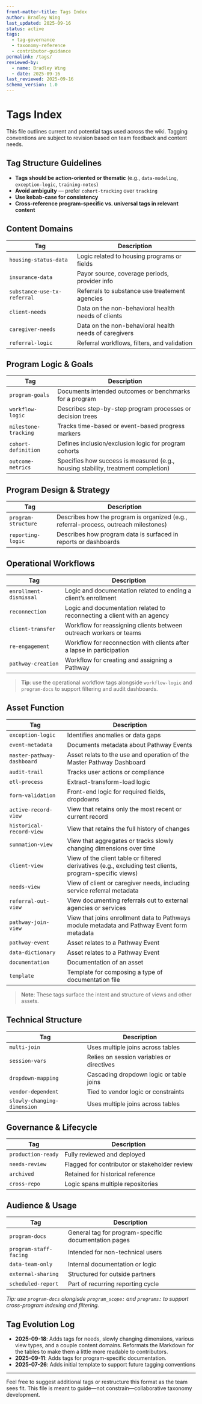 ```yaml
---
front-matter-title: Tags Index  
author: Bradley Wing
last_updated: 2025-09-16  
status: active  
tags:
  - tag-governance
  - taxonomy-reference
  - contributor-guidance
permalink: /tags/
reviewed-by:
  - name: Bradley Wing
  - date: 2025-09-16
last_reviewed: 2025-09-16
schema_version: 1.0  
---
```


# Tags Index

This file outlines current and potential tags used across the wiki. Tagging conventions are subject to revision based on team feedback and content needs.

## Tag Structure Guidelines

- **Tags should be action-oriented or thematic** (e.g., `data-modeling`, `exception-logic`, `training-notes`)
- **Avoid ambiguity** — prefer `cohort-tracking` over `tracking`
- **Use kebab-case for consistency**
- **Cross-reference program-specific vs. universal tags in relevant content**

## Content Domains

| Tag                    | Description                                    |
|------------------------|------------------------------------------------|
| `housing-status-data`  | Logic related to housing programs or fields           |
| `insurance-data`       | Payor source, coverage periods, provider info         |
| `substance-use-tx-referral` | Referrals to substance use treatement agencies   |
| `client-needs`         | Data on the non-behavioral health needs of clients    |
| `caregiver-needs`     | Data on the non-behavioral health needs of caregivers  |
| `referral-logic`       | Referral workflows, filters, and validation           |

## Program Logic & Goals

| Tag                    | Description                                    |
|------------------------|------------------------------------------------|
| `program-goals`        | Documents intended outcomes or benchmarks for a program |
| `workflow-logic`       | Describes step-by-step program processes or decision trees |
| `milestone-tracking`   | Tracks time-based or event-based progress markers |
| `cohort-definition`    | Defines inclusion/exclusion logic for program cohorts |
| `outcome-metrics`      | Specifies how success is measured (e.g., housing stability, treatment completion) |

## Program Design & Strategy

| Tag                    | Description                                    |
|------------------------|------------------------------------------------|
| `program-structure`    | Describes how the program is organized (e.g., referral-process, outreach milestones) |
| `reporting-logic`      | Describes how program data is surfaced in reports or dashboards |

## Operational Workflows

| Tag                    | Description                                    |
|------------------------|------------------------------------------------|
| `enrollment-dismissal` | Logic and documentation related to ending a client’s enrollment |
| `reconnection`         | Logic and documentation related to reconnecting a client with an agency |
| `client-transfer`      | Workflow for reassigning clients between outreach workers or teams |
| `re-engagement`        | Workflow for reconnection with clients after a lapse in participation |
| `pathway-creation`     | Workflow for creating and assigning a Pathway               |

>**Tip**: use the operational workflow tags alongside `workflow-logic` and `program-docs` to support filtering and audit dashboards.

## Asset Function

| Tag                   | Description                                    |
|-----------------------|------------------------------------------------|
| `exception-logic`     | Identifies anomalies or data gaps              |
| `event-metadata`      | Documents metadata about Pathway Events        |
| `master-pathway-dashboard` | Asset relats to the use and operation of the Master Pathway Dashboard |
| `audit-trail`         | Tracks user actions or compliance              |
| `etl-process`         | Extract-transform-load logic                   |
| `form-validation`     | Front-end logic for required fields, dropdowns |
| `active-record-view`  | View that retains only the most recent or current record |
| `historical-record-view` | View that retains the full history of changes |
| `summation-view`      | View that aggregates or tracks slowly changing dimensions over time |
| `client-view`         | View of the client table or filtered derivatives (e.g., excluding test clients, program-specific views) |
| `needs-view`          | View of client or caregiver needs, including service referral metadata |
| `referral-out-view`   | View documenting referrals out to external agencies or services |
| `pathway-join-view`   | View that joins enrollment data to Pathways module metadata and Pathway Event form metadata |
| `pathway-event`       | Asset relates to a Pathway Event               |
| `data-dictionary`     | Asset relates to a Pathway Event               |
| `documentation`       | Documentation of an asset                      |
| `template`            | Template for composing a type of documentation file |

> **Note**: These tags surface the intent and structure of views and other assets.

## Technical Structure

| Tag                   | Description                                    |
|-----------------------|------------------------------------------------|
| `multi-join`          | Uses multiple joins across tables              |
| `session-vars`        | Relies on session variables or directives      |
| `dropdown-mapping`    | Cascading dropdown logic or table joins        |
| `vendor-dependent`    | Tied to vendor logic or constraints            |
| `slowly-changing-dimension` | Uses multiple joins across tables        |

## Governance & Lifecycle

| Tag                   | Description                                    |
|-----------------------|------------------------------------------------|
| `production-ready`    | Fully reviewed and deployed                    |
| `needs-review`        | Flagged for contributor or stakeholder review  |
| `archived`            | Retained for historical reference              |
| `cross-repo`          | Logic spans multiple repositories              |

## Audience & Usage

| Tag                   | Description                                    |
|-----------------------|------------------------------------------------|
| `program-docs`        | General tag for program-specific documentation pages    |
| `program-staff-facing`| Intended for non-technical users               |
| `data-team-only`      | Internal documentation or logic                |
| `external-sharing`    | Structured for outside partners                |
| `scheduled-report`    | Part of recurring reporting cycle              |

_Tip: use `program-docs` alongisde `program_scope:` and `programs:` to support cross-program indexing and filtering._

## Tag Evolution Log

- **2025-09-18**: Adds tags for needs, slowly changing dimensions, various view types, and a couple content domains. Reformats the Markdown for the tables to make them a little more readable to contributors.
- **2025-09-11**: Adds tags for program-specific documentation.
- **2025-07-26**: Adds initial template to support future tagging conventions

---
Feel free to suggest additional tags or restructure this format as the team sees fit. This file is meant to guide—not constrain—collaborative taxonomy development.
